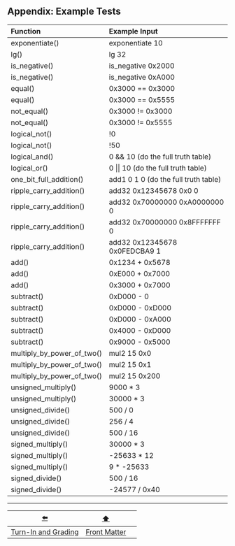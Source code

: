 ## Appendix: Example Tests

| Function                   | Example Input                        |
|:---------------------------|:-------------------------------------|
| exponentiate()             | exponentiate 10                      |
| lg()                       | lg 32                                |
| is_negative()              | is_negative 0x2000                   |
| is_negative()              | is_negative 0xA000                   |
| equal()                    | 0x3000 == 0x3000                     |
| equal()                    | 0x3000 == 0x5555                     |
| not_equal()                | 0x3000 != 0x3000                     |
| not_equal()                | 0x3000 != 0x5555                     |
| logical_not()              | !0                                   |
| logical_not()              | !50                                  |
| logical_and()              | 0 && 10 (do the full truth table)    |
| logical_or()               | 0 \|\| 10 (do the full truth table)  |
| one_bit_full_addition()    | add1 0 1 0 (do the full truth table) |
| ripple_carry_addition()    | add32 0x12345678 0x0 0               |
| ripple_carry_addition()    | add32 0x70000000 0xA0000000 0        |
| ripple_carry_addition()    | add32 0x70000000 0x8FFFFFFF 0        |
| ripple_carry_addition()    | add32 0x12345678 0x0FEDCBA9 1        |
| add()                      | 0x1234 + 0x5678                      |
| add()                      | 0xE000 + 0x7000                      |
| add()                      | 0x3000 + 0x7000                      |
| subtract()                 | 0xD000 - 0                           |
| subtract()                 | 0xD000 - 0xD000                      |
| subtract()                 | 0xD000 - 0xA000                      |
| subtract()                 | 0x4000 - 0xD000                      |
| subtract()                 | 0x9000 - 0x5000                      |
| multiply_by_power_of_two() | mul2 15 0x0                          |
| multiply_by_power_of_two() | mul2 15 0x1                          |
| multiply_by_power_of_two() | mul2 15 0x200                        |
| unsigned_multiply()        | 9000 * 3                             |
| unsigned_multiply()        | 30000 * 3                            |
| unsigned_divide()          | 500 / 0                              |
| unsigned_divide()          | 256 / 4                              |
| unsigned_divide()          | 500 / 16                             |
| signed_multiply()          | 30000 * 3                            |
| signed_multiply()          | -25633 * 12                          |
| signed_multiply()          | 9 * -25633                           |
| signed_divide()            | 500 / 16                             |
| signed_divide()            | -24577 / 0x40                        |

---

|         [⬅️](09-grading.md)          |      [⬆️](../README.md)      |                   |
|:------------------------------------:|:----------------------------:|:-----------------:|
| [Turn-In and Grading](09-grading.md) | [Front Matter](../README.md) |                   |
